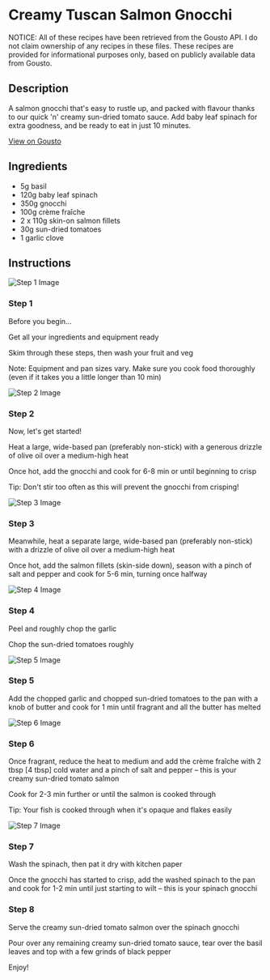 # Creamy Tuscan Salmon Gnocchi

NOTICE: All of these recipes have been retrieved from the Gousto API. I do not claim ownership of any recipes in these files. These recipes are provided for informational purposes only, based on publicly available data from Gousto.

## Description

A salmon gnocchi that's easy to rustle up, and packed with flavour thanks to our quick 'n' creamy sun-dried tomato sauce. Add baby leaf spinach for extra goodness, and be ready to eat in just 10 minutes. 

[View on Gousto](https://www.gousto.co.uk/recipes/cookbook/creamy-tuscan-salmon-gnocchi)

## Ingredients

- 5g basil
- 120g baby leaf spinach
- 350g gnocchi
- 100g crème fraîche
- 2 x 110g skin-on salmon fillets
- 30g sun-dried tomatoes
- 1 garlic clove

## Instructions

![Step 1 Image](https://production-media.gousto.co.uk/cms/recipe-step-image/Admin-10mm-Step-1-1617705072033-x200.jpg)

### Step 1

Before you begin...

Get all your ingredients and equipment ready

Skim through these steps, then wash your fruit and veg

Note: Equipment and pan sizes vary. Make sure you cook food thoroughly (even if it takes you a little longer than 10 min)

![Step 2 Image](https://production-media.gousto.co.uk/cms/recipe-step-image/step-2-1610383725842-x200.jpg)

### Step 2

Now, let's get started!

Heat a large, wide-based pan (preferably non-stick) with a generous drizzle of olive oil over a medium-high heat

Once hot, add the gnocchi and cook for 6-8 min or until beginning to crisp

Tip: Don't stir too often as this will prevent the gnocchi from crisping!

![Step 3 Image](https://production-media.gousto.co.uk/cms/recipe-step-image/step-3-1610383751888-x200.jpg)

### Step 3

Meanwhile, heat a separate large, wide-based pan (preferably non-stick) with a drizzle of olive oil over a medium-high heat

Once hot, add the salmon fillets (skin-side down), season with a pinch of salt and pepper and cook for 5-6 min, turning once halfway

![Step 4 Image](https://production-media.gousto.co.uk/cms/recipe-step-image/step-4-1610383763062-x200.jpg)

### Step 4

Peel and roughly chop the garlic

Chop the sun-dried tomatoes roughly

![Step 5 Image](https://production-media.gousto.co.uk/cms/recipe-step-image/step-5-1610383810208-x200.jpg)

### Step 5

Add the chopped garlic and chopped sun-dried tomatoes to the pan with a knob of butter and cook for 1 min until fragrant and all the butter has melted

![Step 6 Image](https://production-media.gousto.co.uk/cms/recipe-step-image/step-6-1610383823213-x200.jpg)

### Step 6

Once fragrant, reduce the heat to medium and add the crème fraîche with 2 tbsp <span class="text-danger">[4 tbsp] </span>cold water and a pinch of salt and pepper – this is your creamy sun-dried tomato salmon

Cook for 2-3 min further or until the salmon is cooked through

Tip: Your fish is cooked through when it's opaque and flakes easily

![Step 7 Image](https://production-media.gousto.co.uk/cms/recipe-step-image/step-7-1610383833963-x200.jpg)

### Step 7

Wash the spinach, then pat it dry with kitchen paper

Once the gnocchi has started to crisp, add the washed spinach to the pan and cook for 1-2 min until just starting to wilt – this is your spinach gnocchi

### Step 8

Serve the creamy sun-dried tomato salmon over the spinach gnocchi

Pour over any remaining creamy sun-dried tomato sauce, tear over the basil leaves and top with a few grinds of black pepper

Enjoy!

